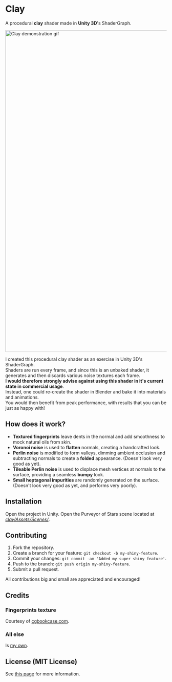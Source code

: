 # Clay
A procedural **clay** shader made in **Unity 3D**'s ShaderGraph.

<img alt="Clay demonstration gif" width="1006" src="https://joebinns.com/documents/gifs/purveyor_of_stars.gif" />

I created this procedural clay shader as an exercise in Unity 3D's ShaderGraph.  
Shaders are run every frame, and since this is an unbaked shader, it generates and then discards various noise textures each frame.  
**I would therefore strongly advise against using this shader in it's current state in commercial usage**.  
Instead, one could re-create the shader in Blender and bake it into materials and animations.  
You would then benefit from peak performance, with results that you can be just as happy with!

## How does it work?
- **Textured fingerprints** leave dents in the normal and add smoothness to mock natural oils from skin.
- **Voronoi noise** is used to **flatten** normals, creating a handcrafted look.
- **Perlin noise** is modified to form valleys, dimming ambient occlusion and subtracting normals to create a **folded** appearance. (Doesn't look very good as yet).
- **Tileable Perlin noise** is used to displace mesh vertices at normals to the surface, providing a seamless **bumpy** look.
- **Small heptagonal impurities** are randomly generated on the surface. (Doesn't look very good as yet, and performs very poorly).

## Installation
Open the project in Unity. Open the Purveyor of Stars scene located at [*clay/Assets/Scenes/*](https://github.com/joebinns/clay/tree/main/Assets/Scenes).

## Contributing
1. Fork the repository.
2. Create a branch for your feature: `git checkout -b my-shiny-feature`.
4. Commit your changes: `git commit -am 'Added my super shiny feature'`.
5. Push to the branch: `git push origin my-shiny-feature`.
6. Submit a pull request.

All contributions big and small are appreciated and encouraged!

## Credits
### Fingerprints texture
Courtesy of [cgbookcase.com](https://www.cgbookcase.com/textures/fingerprints-01/).

### All else
Is [my own](https://joebinns.com/).

## License (MIT License)
See [this page](https://github.com/joebinns/clay/blob/main/LICENSE) for more information.

[^1]: **Disclaimer:** This project is fanmade! The quality of the project does not reflect the quality of Toyful Games or their products.
